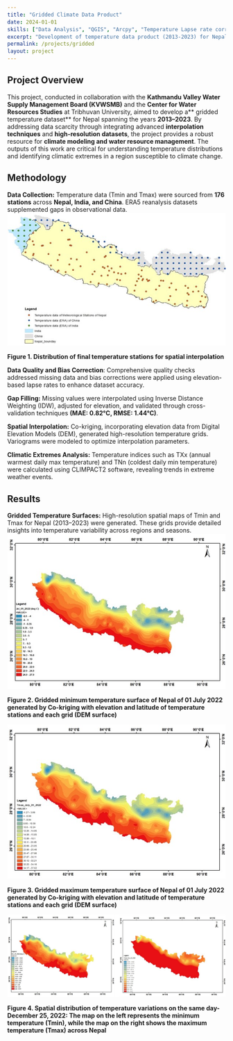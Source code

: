 ```yaml
---
title: "Gridded Climate Data Product"
date: 2024-01-01
skills: ["Data Analysis", "QGIS", "Arcpy", "Temperature Lapse rate correction", "Co-Kriging"]
excerpt: "Development of temperature data product (2013-2023) for Nepal"
permalink: /projects/gridded
layout: project
---
```


## Project Overview

This project, conducted in collaboration with the **Kathmandu Valley Water Supply Management Board (KVWSMB)** and the **Center for Water Resources Studies** at Tribhuvan University, aimed to develop a** gridded temperature dataset** for Nepal spanning the years **2013–2023**. By addressing data scarcity through integrating advanced **interpolation techniques** and **high-resolution datasets**, the project provides a robust resource for **climate modeling and water resource management**. The outputs of this work are critical for understanding temperature distributions and identifying climatic extremes in a region susceptible to climate change.

## Methodology

**Data Collection:** Temperature data (Tmin and Tmax) were sourced from **176 stations** across **Nepal, India, and China**. ERA5 reanalysis datasets supplemented gaps in observational data.
![Distribution of final temperature stations for spatial interpolation](/images/Final_stations_Gridded_data.jpg)

**Figure 1. Distribution of final temperature stations for spatial interpolation**




**Data Quality and Bias Correction**: Comprehensive quality checks addressed missing data and bias corrections were applied using elevation-based lapse rates to enhance dataset accuracy.

**Gap Filling:** Missing values were interpolated using Inverse Distance Weighting (IDW), adjusted for elevation, and validated through cross-validation techniques **(MAE: 0.82°C, RMSE: 1.44°C)**.

**Spatial Interpolation:** Co-kriging, incorporating elevation data from Digital Elevation Models (DEM), generated high-resolution temperature grids. Variograms were modeled to optimize interpolation parameters.

**Climatic Extremes Analysis:** Temperature indices such as TXx (annual warmest daily max temperature) and TNn (coldest daily min temperature) were calculated using CLIMPACT2 software, revealing trends in extreme weather events.

## Results

**Gridded Temperature Surfaces:** High-resolution spatial maps of Tmin and Tmax for Nepal (2013–2023) were generated. These grids provide detailed insights into temperature variability across regions and seasons.
![Gridded minimum temperature surface for July 1, 2022](/images/july_01_2022_min.jpg)

**Figure 2. Gridded minimum temperature surface of Nepal of 01 July 2022 generated by Co-kriging with elevation and latitude of temperature stations and each grid (DEM surface)**

![Gridded maximum temperature surface for July 1, 2022](/images/july_2022_max.jpg)

**Figure 3. Gridded maximum temperature surface of Nepal of 01 July 2022 generated by Co-kriging with elevation and latitude of temperature stations and each grid (DEM surface)**

![Spatial distribution of temperature variations on December 25, 2022](/images/same_day_dec_25_2022_min_max.png)

**Figure 4. Spatial distribution of temperature variations on the same day-December 25, 2022: The map on the left represents the minimum temperature (Tmin), while the map on the right shows the maximum temperature (Tmax) across Nepal**
